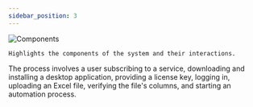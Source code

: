 ```yaml
---
sidebar_position: 3
---
```


![Components](/img/use-case-3e67c7a0c76e9118c4936d74fe8cbc52.png)

    Highlights the components of the system and their interactions.

The process involves a user subscribing to a service, downloading and installing a desktop application, providing a license key, logging in, uploading an Excel file, verifying the file's columns, and starting an automation process.